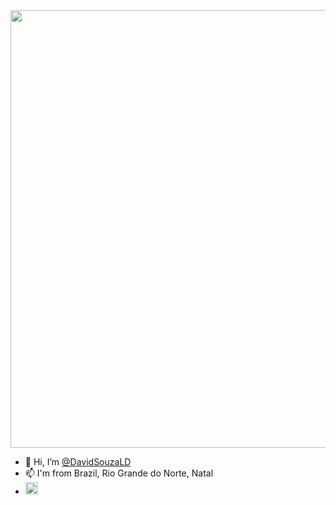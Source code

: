 <img height="700em" src="https://raw.githubusercontent.com/gist/DavidSouzaLD/89b865ba488c09a977b1ad0530a95fa2/raw/0e934b4328d61a89a244dd2bf42ffe6ea530da72/Mobile%20(1).svg"/>

- 👋 Hi, I’m <a href="https://github.com/DavidSouzaLD">@DavidSouzaLD</a>
- 📫 I'm from Brazil, Rio Grande do Norte, Natal
- <a href="https://www.linkedin.com/in/david-souza-583802233/">
  <img height="20px" width="20px" src="https://user-images.githubusercontent.com/100738882/232177264-05701731-7b9f-4f75-924a-8a212f89727d.png">
</a>



<!---
DavidSouzaLD/DavidSouzaLD is a ✨ special ✨ repository because its `README.md` (this file) appears on your GitHub profile.
You can click the Preview link to take a look at your changes.
--->
